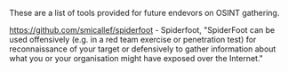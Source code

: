 These are a list of tools provided for future endevors on OSINT gathering. 

https://github.com/smicallef/spiderfoot - Spiderfoot, "SpiderFoot can be used offensively (e.g. in a red team exercise or penetration test) for reconnaissance of your target or defensively to gather information about what you or your organisation might have exposed over the Internet."
